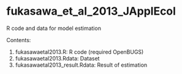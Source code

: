 # fukasawa_et_al_2013_JApplEcol
R code and data for model estimation 

Contents:
1. fukasawaetal2013.R: R code (required OpenBUGS)
2. fukasawaetal2013.Rdata: Dataset
3. fukasawaetal2013_result.Rdata: Result of estimation
